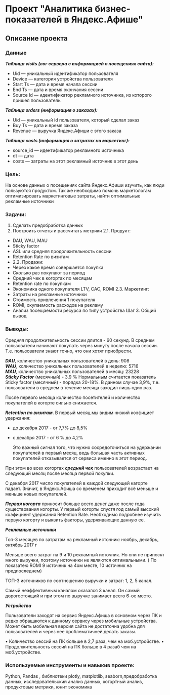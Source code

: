 # Проект "Аналитика бизнес-показателей в Яндекс.Афише"

## Описание проекта

### Данные

***Таблица visits (лог сервера с информацией о посещениях сайта):***
* Uid — уникальный идентификатор пользователя
* Device — категория устройства пользователя
* Start Ts — дата и время начала сессии
* End Ts — дата и время окончания сессии
* Source Id — идентификатор рекламного источника, из которого пришел пользователь

***Таблица orders (информация о заказах):***
* Uid — уникальный id пользователя, который сделал заказ
* Buy Ts — дата и время заказа
* Revenue — выручка Яндекс.Афиши с этого заказа

***Таблица costs (информация о затратах на маркетинг):***
* source_id — идентификатор рекламного источника
* dt — дата
* costs — затраты на этот рекламный источник в этот день

### Цель:
На основе данных о посещениях сайта Яндекс.Афиши изучить, как люди пользуются продуктом.
Так же необходимо помочь маркетологам оптимизировать маркетинговые затраты, найти оптимальные рекламные источники

### Задачи:

1. Сделать предобработка данных
2. Построить отчеты и рассчитать метрики
2.1. Продукт:
* DAU, WAU, MAU
* Sticky factor
* ASL или средняя продолжительность сессии
* Retention Rate по визитам
* 2.2. Продажи:
* Через какое время совершается покупка
* Сколько раз покупают за период
* Средний чек в когортах по месяцам
* Retention rate по покупкам
* Экономика одного покупателя LTV, CAC, ROMI
2.3. Маркетинг:
* Затраты на рекламные источники
* Стоимость привлечения 1 покупателя
* ROMI, окупаемость расходов на рекламу
* Анализ посещаемости ресурса по типу устройства
Шаг 3. Общий вывод


### Выводы:
Средняя продолжительность сессии длится - 60 секунд.
В среднем пользователи начинают покупать через минуту после начала сессии. Т.е. пользователи знают точно, что они хотят приобрести. 

***DAU***, количество уникальных пользователей в день: 908    
***WAU***, количество уникальных пользователей в неделю: 5716    
***MAU***, количество уникальных пользователей в месяц: 23228    
***Sticky Factor*** (месячный) - 3.9 %
Нормальным считается показатель Sticky factor (месячный) - порядка 20-18%. В данном случае 3,9%, т.е. пользователи в среднем в течение месяца заходил лишь один раз.

После первого месяца количество посетителей и количество покупателей в когорте сильно снижается.

***Retention по визитам***. В первый месяц мы видим низкий коэфициет удержания:
* до декабря 2017 - от 7,7% до 8,5% 
* с декабря 2017 - от 6 % до 4,2%

    Это важный сигнал того, что нужно сосредоточиться на удержании покупателей в первый месяц, ведь большая часть активных покупателей отказывается от сервиса именно в этот период.

    
При этом во всех когортах ***средний чек*** пользователей возрастает на следующий месяц после месяца первой покупки. 
    
С декабря 2017 число покупателей в каждой следующей кагорте падает. Значит, в Яндекс.Афиша со временем приходит всё меньше и меньше новых покупателей.
    
***Первая когорта*** приносит больше всего денег даже после года существования когорты.
У первый когорты спустя год самый высокий коэфициент  удержания Retention Rate. Необходимо подробнее изучить первую когорту и выявить факторы, удерживающие данную ее.
    
***Рекламные источники***
    
Топ-3 месяцев по затратам на рекламный источник: ноябрь, декабрь, октябрь 2017 г

Меньше всего затрат на 9 и 10 рекламный источник. Но они не приносят много выручки, поэтому источники не являются оптимальными. ( По показатею ROMI 9 источник на 4ом месте, 10 источник на предпоследнем)
    
ТОП-3 источников по соотношению выручки и затрат: 1, 2, 5 канал.
    
Самый неэффективным каналом оказался 3 канал. Он самый дорогостоящий и при этом по выручке занимает всего 6-ое место.

    
***Устройства***
    
Пользователи заходят на сервис Яндекс.Афиша в основном через ПК и редко обращаются к данному сервису через мобильные устройства. Может быть мобильная версия сайта не достаточна удобна для пользователей и через нее проблематичней делать заказы.
    
•	Количество сессий на ПК больше в 2,7 раза, чем на моб.устройстве.
•	Продолжительность сессий на ПК больше в 4 разаб чем на моб.устройстве.



### Используемые инструменты и навыкив проекте:

Python, Pandas , библиотеки plotly, matplotlib, seaborn,предобработка данных, исследовательский анализ данных, когортный анализ, продуктовые метрики, юнит экономика
